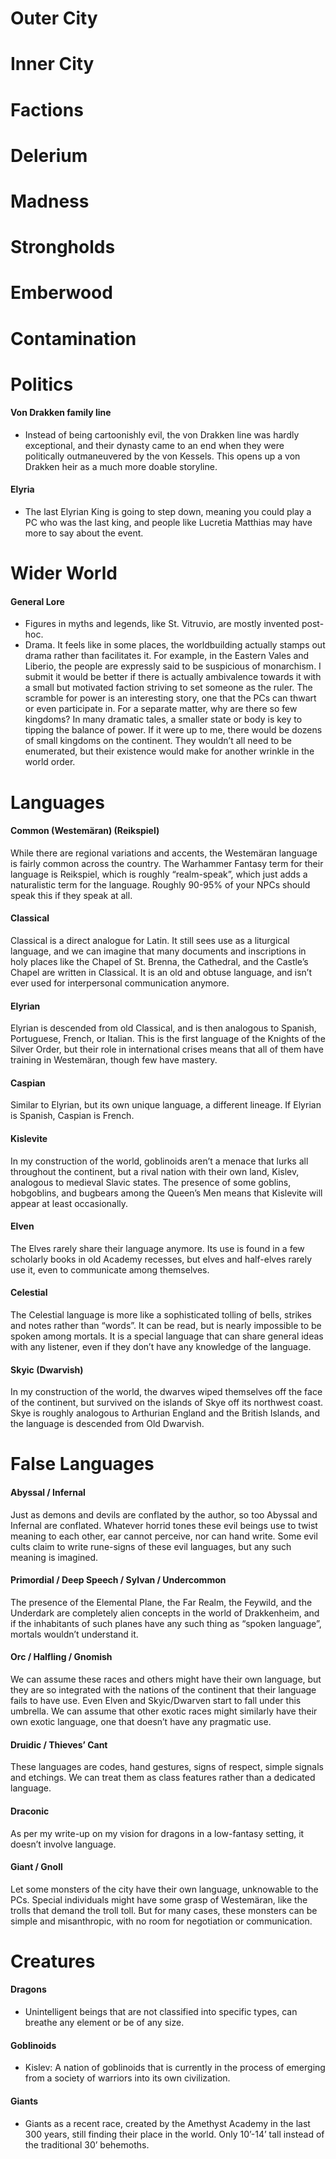# Outer City


# Inner City

# Factions

# Delerium

# Madness

# Strongholds

# Emberwood

# Contamination

# Politics
#### Von Drakken family line
- Instead of being cartoonishly evil, the von Drakken line was hardly exceptional, and their dynasty came to an end when they were politically outmaneuvered by the von Kessels. This opens up a von Drakken heir as a much more doable storyline.

#### Elyria
- The last Elyrian King is going to step down, meaning you could play a PC who was the last king, and people like Lucretia Matthias may have more to say about the event.

# Wider World
#### General Lore
- Figures in myths and legends, like St. Vitruvio, are mostly invented post-hoc.
- Drama. It feels like in some places, the worldbuilding actually stamps out drama rather than facilitates it. For example, in the Eastern Vales and Liberio, the people are expressly said to be suspicious of monarchism. I submit it would be better if there is actually ambivalence towards it with a small but motivated faction striving to set someone as the ruler. The scramble for power is an interesting story, one that the PCs can thwart or even participate in. For a separate matter, why are there so few kingdoms? In many dramatic tales, a smaller state or body is key to tipping the balance of power. If it were up to me, there would be dozens of small kingdoms on the continent. They wouldn’t all need to be enumerated, but their existence would make for another wrinkle in the world order.

# Languages
#### Common (Westemäran) (Reikspiel)
While there are regional variations and accents, the Westemäran language is fairly common across the country. The Warhammer Fantasy term for their language is Reikspiel, which is roughly “realm-speak”, which just adds a naturalistic term for the language. Roughly 90-95% of your NPCs should speak this if they speak at all.

#### Classical
Classical is a direct analogue for Latin. It still sees use as a liturgical language, and we can imagine that many documents and inscriptions in holy places like the Chapel of St. Brenna, the Cathedral, and the Castle’s Chapel are written in Classical. It is an old and obtuse language, and isn’t ever used for interpersonal communication anymore.

#### Elyrian
Elyrian is descended from old Classical, and is then analogous to Spanish, Portuguese, French, or Italian. This is the first language of the Knights of the Silver Order, but their role in international crises means that all of them have training in Westemäran, though few have mastery.

#### Caspian
Similar to Elyrian, but its own unique language, a different lineage. If Elyrian is Spanish, Caspian is French.

#### Kislevite
In my construction of the world, goblinoids aren’t a menace that lurks all throughout the continent, but a rival nation with their own land, Kislev, analogous to medieval Slavic states. The presence of some goblins, hobgoblins, and bugbears among the Queen’s Men means that Kislevite will appear at least occasionally.

#### Elven
The Elves rarely share their language anymore. Its use is found in a few scholarly books in old Academy recesses, but elves and half-elves rarely use it, even to communicate among themselves.

#### Celestial
The Celestial language is more like a sophisticated tolling of bells, strikes and notes rather than “words”. It can be read, but is nearly impossible to be spoken among mortals. It is a special language that can share general ideas with any listener, even if they don’t have any knowledge of the language.

#### Skyic (Dwarvish)
In my construction of the world, the dwarves wiped themselves off the face of the continent, but survived on the islands of Skye off its northwest coast. Skye is roughly analogous to Arthurian England and the British Islands, and the language is descended from Old Dwarvish.

# False Languages
#### Abyssal / Infernal
Just as demons and devils are conflated by the author, so too Abyssal and Infernal are conflated. Whatever horrid tones these evil beings use to twist meaning to each other, ear cannot perceive, nor can hand write. Some evil cults claim to write rune-signs of these evil languages, but any such meaning is imagined.

#### Primordial / Deep Speech / Sylvan / Undercommon
The presence of the Elemental Plane, the Far Realm, the Feywild, and the Underdark are completely alien concepts in the world of Drakkenheim, and if the inhabitants of such planes have any such thing as “spoken language”, mortals wouldn’t understand it.

#### Orc / Halfling / Gnomish
We can assume these races and others might have their own language, but they are so integrated with the nations of the continent that their language fails to have use. Even Elven and Skyic/Dwarven start to fall under this umbrella. We can assume that other exotic races might similarly have their own exotic language, one that doesn’t have any pragmatic use.

#### Druidic / Thieves’ Cant
These languages are codes, hand gestures, signs of respect, simple signals and etchings. We can treat them as class features rather than a dedicated language.

#### Draconic
As per my write-up on my vision for dragons in a low-fantasy setting, it doesn’t involve language.

#### Giant / Gnoll
Let some monsters of the city have their own language, unknowable to the PCs. Special individuals might have some grasp of Westemäran, like the trolls that demand the troll toll. But for many cases, these monsters can be simple and misanthropic, with no room for negotiation or communication.

# Creatures
#### Dragons
- Unintelligent beings that are not classified into specific types, can breathe any element or be of any size.

#### Goblinoids
- Kislev: A nation of goblinoids that is currently in the process of emerging from a society of warriors into its own civilization.

#### Giants
- Giants as a recent race, created by the Amethyst Academy in the last 300 years, still finding their place in the world. Only 10’-14’ tall instead of the traditional 30’ behemoths.